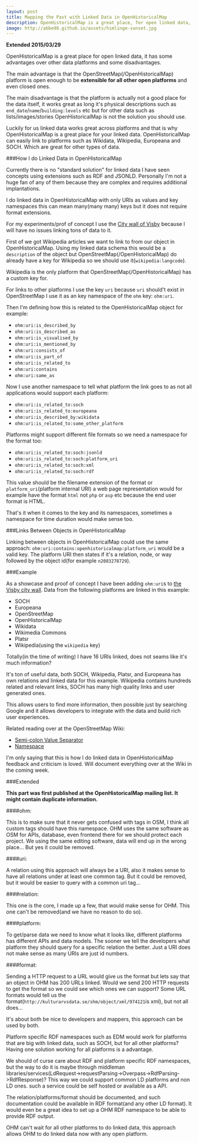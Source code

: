 ```yaml
---
layout: post
title: Mapping the Past with Linked Data in OpenHistoricalMap
description: OpenHistoricalMap is a great place, for open linked data, it has some advantages over other data platforms and some disadvantages.
image: http://abbe98.github.io/assets/himlinge-sunset.jpg
---
```

**Extended 2015/03/29**

OpenHistoricalMap is a great place for open linked data, it has some advantages over other data platforms and some disadvantages. 

The main advantage is that the OpenStreetMap(/OpenHistoricalMap) platform is open enough to be **extensible for all other open platforms** and even closed ones.

The main disadvantage is that the platform is actually not a good place for the data itself, it works great as long it's physical descriptions such as `end_date`/`name`/`building:levels` etc but for other data such as lists/images/stories OpenHistoricalMap is not the solution you should use.

Luckily for us linked data works great across platforms and that is why OpenHistoricalMap is a great place for your linked data. OpenHistoricalMap can easily link to platforms such as Wikidata, Wikipedia, Europeana and SOCH. Which are great for other types of data.

###How I do Linked Data in OpenHistoricalMap

Currently there is no "standard solution" for linked data I have seen concepts using extensions such as RDF and JSONLD. Personally I'm not a huge fan of any of them because they are complex and requires additional implantations.

I do linked data in OpenHistoricalMap with only URIs as values and key namespaces this can mean many(many many) keys but it does not require format extensions. 

For my experiments/prof of concept I use the [City wall of Visby](http://www.openhistoricalmap.org/way/198179683) because I will have no issues linking tons of data to it.

First of we got Wikipedia articles we want to link to from our object in OpenHistoricalMap. Using my linked data schema this would be a `description` of the object but OpenStreetMap(/OpenHistoricalMap) do already have a key for Wikipedia so we should use it(`wikipedia:langcode`).

Wikipedia is the only platform that OpenStreetMap(/OpenHistoricalMap) has a custom key for.

For links to other platforms I use the key `uri` because `uri` should't exist in OpenStreetMap I use it as an key namespace of the `ohm` key: `ohm:uri`. 

Then I'm defining how this is related to the OpenHistoricalMap object for example:

 - `ohm:uri:is_described_by`
 - `ohm:uri:is_described_as`
 - `ohm:uri:is_visualised_by`
 - `ohm:uri:is_mentioned_by`
 - `ohm:uri:consists_of`
 - `ohm:uri:is_part_of`
 - `ohm:uri:is_related_to`
 - `ohm:uri:contains`
 - `ohm:uri:same_as`

Now I use another namespace to tell what platform the link goes to as not all applications would support each platform:

 - `ohm:uri:is_related_to:soch`
 - `ohm:uri:is_related_to:europeana`
 - `ohm:uri:is_described_by:wikidata`
 - `ohm:uri:is_related_to:some_other_platform`

Platforms might support different file formats so we need a namespace for the format too:

 - `ohm:uri:is_related_to:soch:jsonld`
 - `ohm:uri:is_related_to:soch:platform_uri`
 - `ohm:uri:is_related_to:soch:xml`
 - `ohm:uri:is_related_to:soch:rdf`

This value should be the filename extension of the format or `platform_uri`(platform internal URI) a web page representation would for example have the format `html` not `php` or `asp` etc because the end user format is HTML.

That's it when it comes to the key and its namespaces, sometimes a namespace for time duration would make sense too.

###Links Between Objects in OpenHistoricalMap

Linking between objects in OpenHistoricalMap could use the same approach: `ohm:uri:contains:openhistoricalmap:platform_uri` would be a valid key. The platform URI then states if it's a relation,  node, or way followed by the object id(for example `n2083278729`). 

###Example

As a showcase and proof of concept I have been adding `ohm:uri`s to [the Visby city wall](http://www.openhistoricalmap.org/way/198179683#map=16/57.6414/18.2934&layers=HN). Data from the following platforms are linked in this example:

 - SOCH
 - Europeana
 - OpenStreetMap
 - OpenHistoricalMap
 - Wikidata
 - Wikimedia Commons
 - Platsr
 - Wikipedia(using the `wikipedia` key)

Totally(in the time of writing) I have 16 URIs linked, does not seams like it's much information? 

It's ton of useful data, both SOCH, Wikipedia, Platsr, and Europeana has own relations and linked data for this example. Wikipedia contains hundreds related and relevant links, SOCH has many high quality links and user generated ones.

This allows users to find more information, then possible just by searching Google and it allows developers to integrate with the data and build rich user experiences. 

Related reading over at the OpenStreetMap Wiki:

 - [Semi-colon Value Separator](https://wiki.openstreetmap.org/wiki/Semi-colon_value_separator)
 - [Namespace](https://wiki.openstreetmap.org/wiki/Namespace)

I'm only saying that this is how I do linked data in OpenHistoricalMap feedback and criticism is loved.  Will document everything over at the Wiki in the coming week.

###Extended

**This part was first published at the OpenHistoricalMap mailing list. It might contain duplicate information.**

####ohm:

This is to make sure that it never gets confused with tags in OSM, I think all custom tags should have this namespace. OHM uses the same software as OSM for APIs, database, even frontend there for we should protect each project. We using the same editing software, data will end up in the wrong place... But yes it could be removed.

####uri:

A relation using this approach will always be a URI, also it makes sense to have all relations under at least one common tag. But it could be removed, but it would be easier to query with a common uri tag...

####relation:

This one is the core, I made up a few, that would make sense for OHM. This one can't be removed(and we have no reason to do so).

####platform:

To get/parse data we need to know what it looks like, different platforms has different APIs and data models. The sooner we tell the developers what platform they should query for a specific relation the better. Just a URI does not make sense as many URIs are just id numbers.

####format:

Sending a HTTP request to a URL would give us the format but lets say that an object in OHM has 200 URLs linked. Would we send 200 HTTP requests to get the format so we could see which ones we can support? Some URL formats would tell us the format(`http://kulturarvsdata.se/shm/object/xml/974121`is xml), but not all does... 

It's about both be nice to developers and mappers, this approach can be used by both. 

Platform specific RDF namespaces such as EDM would work for platforms that are big with linked data, such as SOCH, but for all other platforms? Having one solution working for all platforms is a advantage.

We should of curse care about RDF and platform specific RDF namespaces, but the way to do it is maybe through middleman libraries/services(LdRequest->requestParsing->Overpass->RdfParsing->RdfResponse)? This way we could support common LD platforms and non LD ones. such a service could be self hosted or available as a API.

The relation/platforms/format should be documented, and such documentation could be available in RDF format(and any other LD format). It would even be a great idea to set up a OHM RDF namespace to be able to provide RDF output.

OHM can't wait for all other platforms to do linked data, this approach allows OHM to do linked data now with any open platform.